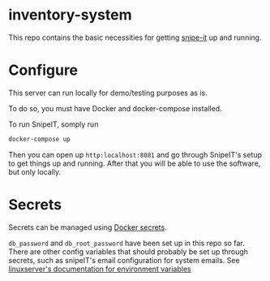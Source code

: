 # inventory-system
This repo contains the basic necessities for getting [snipe-it](https://github.com/snipe/snipe-it) up and running.

# Configure

This server can run locally for demo/testing purposes as is.

To do so, you must have Docker and docker-compose installed.

To run SnipeIT, somply run

```sh
docker-compose up
```

Then you can open up `http:localhost:8081` and go through SnipeIT's setup to get things up and running. 
After that you will be able to use the software, but only locally.

# Secrets

Secrets can be managed using [Docker secrets](https://docs.docker.com/engine/swarm/secrets/).

`db_password` and `db_root_password` have been set up in this repo so far. There are other config variables that should probably be set up through secrets, such as snipeIT's email configuration for system emails. See [linuxserver's documentation for environment variables](https://hub.docker.com/r/linuxserver/snipe-it#:~:text=arm32v7%2D%3Cversion%20tag%3E-,Application%20Setup,-Access%20the%20webui)